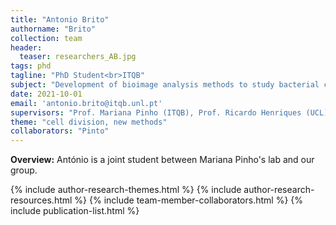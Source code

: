 ```yaml
---
title: "Antonio Brito"
authorname: "Brito"
collection: team
header:
  teaser: researchers_AB.jpg
tags: phd
tagline: "PhD Student<br>ITQB"
subject: "Development of bioimage analysis methods to study bacterial cell division"
date: 2021-10-01
email: 'antonio.brito@itqb.unl.pt'
supervisors: "Prof. Mariana Pinho (ITQB), Prof. Ricardo Henriques (UCL)"
theme: "cell division, new methods"
collaborators: "Pinto"
---
```

<p align= "justify">
<p> <b>Overview:</b>
António is a joint student between Mariana Pinho's lab and our group.

{% include author-research-themes.html %}
{% include author-research-resources.html %}
{% include team-member-collaborators.html %}
{% include publication-list.html %}
